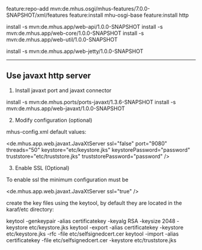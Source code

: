 
feature:repo-add mvn:de.mhus.osgi/mhus-features/7.0.0-SNAPSHOT/xml/features
feature:install mhu-osgi-base
feature:install http

install -s mvn:de.mhus.app/web-api/1.0.0-SNAPSHOT
install -s mvn:de.mhus.app/web-core/1.0.0-SNAPSHOT
install -s mvn:de.mhus.app/web-util/1.0.0-SNAPSHOT

install -s mvn:de.mhus.app/web-jetty/1.0.0-SNAPSHOT




--------------------------------------------
Use javaxt http server
--------------------------------------------

1) Install javaxt port and javaxt connector

install -s mvn:de.mhus.ports/ports-javaxt/1.3.6-SNAPSHOT
install -s mvn:de.mhus.app/web-javaxt/1.0.0-SNAPSHOT

2) Modify configuration (optional)

mhus-config.xml default values:

<de.mhus.app.web.javaxt.JavaXtServer
	ssl="false"
	port="9080"
	threads="50"
	keystore="etc/keystore.jks"
	keystorePassword="password"
	truststore="etc/truststore.jks"
	truststorePassword="password"
/>

3) Enable SSL (Optional)

To enable ssl the minimum configuration must be

<de.mhus.app.web.javaxt.JavaXtServer
	ssl="true"
/>

create the key files using the keytool, by default they are located in the karaf/etc directory:

keytool -genkeypair -alias certificatekey -keyalg RSA -keysize 2048 -keystore etc/keystore.jks
keytool -export -alias certificatekey -keystore etc/keystore.jks -rfc -file etc/selfsignedcert.cer
keytool -import -alias certificatekey -file etc/selfsignedcert.cer -keystore etc/truststore.jks


